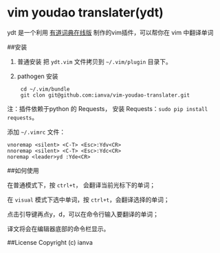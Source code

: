 # vim youdao translater(ydt)

ydt 是一个利用 [有道词典在线版](http://dict.youdao.com/) 制作的vim插件，可以帮你在 vim 中翻译单词

##安装

1. 普通安装
把 `ydt.vim` 文件拷贝到 `~/.vim/plugin` 目录下。 

2. pathogen 安装  

		cd ~/.vim/bundle
		git clon git@github.com:ianva/vim-youdao-translater.git


注：插件依赖于python 的 Requests， 安装 Requests：`sudo pip install requests`。

添加 `~/.vimrc` 文件：


	vnoremap <silent> <C-T> <Esc>:Ydv<CR> 
	nnoremap <silent> <C-T> <Esc>:Ydc<CR> 
	noremap <leader>yd :Yde<CR>


##如何使用

在普通模式下，按 `ctrl+t`， 会翻译当前光标下的单词；

在 `visual` 模式下选中单词，按 `ctrl+t`，会翻译选择的单词；

点击引导键再点y，d，可以在命令行输入要翻译的单词；

译文将会在编辑器底部的命令栏显示。 



##License
Copyright (c) ianva



